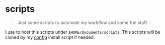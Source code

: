 # scripts

> Just some scripts to automate my workflow and some fun stuff.

I use to host this scripts under `$HOME/Documents/scripts`. This scripts will be
cloned by my [config](https://github.com/oliverwiegers/dotfiles) install script 
if needed.
